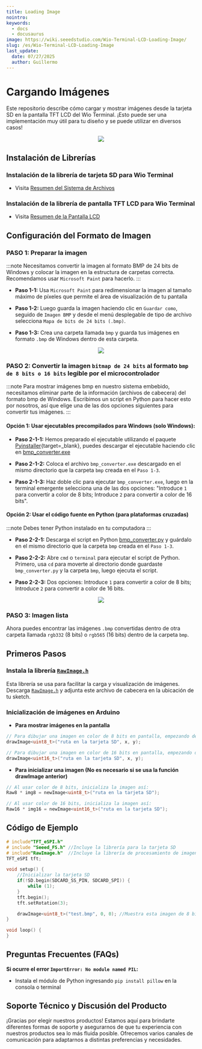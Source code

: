 ```yaml
---
title: Loading Image
nointro:
keywords:
  - docs
  - docusaurus
image: https://wiki.seeedstudio.com/Wio-Terminal-LCD-Loading-Image/
slug: /es/Wio-Terminal-LCD-Loading-Image
last_update:
  date: 07/27/2025
  author: Guillermo
---
```

# Cargando Imágenes

Este repositorio describe cómo cargar y mostrar imágenes desde la tarjeta SD en la pantalla TFT LCD del Wio Terminal. ¡Esto puede ser una implementación muy útil para tu diseño y se puede utilizar en diversos casos!

<div align="center"><img src="https://files.seeedstudio.com/wiki/Wio-Terminal/img/WechatIMG2314.jpeg.jpg" /></div>

## Instalación de Librerías

### Instalación de la librería de tarjeta SD para Wio Terminal

- Visita [Resumen del Sistema de Archivos](https://wiki.seeedstudio.com/Wio-Terminal-FS-Overview/)

### Instalación de la librería de pantalla TFT LCD para Wio Terminal

- Visita [Resumen de la Pantalla LCD](https://wiki.seeedstudio.com/Wio-Terminal-LCD-Overview/)

## Configuración del Formato de Imagen

### PASO 1: Preparar la imagen
:::note
    Necesitamos convertir la imagen al formato BMP de 24 bits de Windows y colocar la imagen en la estructura de carpetas correcta. Recomendamos usar `Microsoft Paint` para hacerlo.
:::
 - **Paso 1-1:** Usa `Microsoft Paint` para redimensionar la imagen al tamaño máximo de píxeles que permite el área de visualización de tu pantalla

 - **Paso 1-2:** Luego guarda la imagen haciendo clic en `Guardar como`, seguido de `Imagen BMP` y desde el menú desplegable de tipo de archivo selecciona `Mapa de bits de 24 bits (.bmp)`.

 - **Paso 1-3:** Crea una carpeta llamada `bmp` y guarda tus imágenes en formato `.bmp` de Windows dentro de esta carpeta.

<div align="center"><img src="https://files.seeedstudio.com/wiki/Wio-Terminal/img/wioterminaltu.png" /></div>

### PASO 2: Convertir la imagen `bitmap de 24 bits` al formato `bmp de 8 bits o 16 bits` legible por el microcontrolador
:::note
    Para mostrar imágenes bmp en nuestro sistema embebido, necesitamos eliminar parte de la información (archivos de cabecera) del formato bmp de Windows. Escribimos un script en Python para hacer esto por nosotros, así que elige una de las dos opciones siguientes para convertir tus imágenes.
:::

#### Opción 1: Usar ejecutables precompilados para Windows (solo Windows):

- **Paso 2-1-1:** Hemos preparado el ejecutable utilizando el paquete [Pyinstaller](https://pyinstaller.org/en/stable/){target=_blank}, puedes descargar el ejecutable haciendo clic en [bmp_converter.exe](https://files.seeedstudio.com/wiki/Wio-Terminal/res/bmp_converter.exe)

- **Paso 2-1-2:** Coloca el archivo `bmp_converter.exe` descargado en el mismo directorio que la carpeta `bmp` creada en el `Paso 1-3`.

- **Paso 2-1-3:** Haz doble clic para ejecutar `bmp_converter.exe`, luego en la terminal emergente selecciona una de las dos opciones: "Introduce `1` para convertir a color de 8 bits; Introduce `2` para convertir a color de 16 bits".

#### Opción 2: Usar el código fuente en Python (para plataformas cruzadas)
:::note
    Debes tener Python instalado en tu computadora
:::
- **Paso 2-2-1:** Descarga el script en Python [bmp_converter.py](https://files.seeedstudio.com/wiki/Wio-Terminal/res/bmp_converter.py) y guárdalo en el mismo directorio que la carpeta `bmp` creada en el `Paso 1-3`.

- **Paso 2-2-2:** Abre `cmd` o `terminal` para ejecutar el script de Python. Primero, usa `cd` para moverte al directorio donde guardaste `bmp_converter.py` y la carpeta `bmp`, luego ejecuta el script.

- **Paso 2-2-3:** Dos opciones: Introduce `1` para convertir a color de 8 bits; Introduce `2` para convertir a color de 16 bits.

<div align="center"><img src="https://files.seeedstudio.com/wiki/Wio-Terminal/img/PythonScript.gif" /></div>

### PASO 3: Imagen lista

Ahora puedes encontrar las imágenes `.bmp` convertidas dentro de otra carpeta llamada `rgb332` (8 bits) o `rgb565` (16 bits) dentro de la carpeta `bmp`.

## Primeros Pasos

### Instala la librería [`RawImage.h`](https://files.seeedstudio.com/wiki/Wio-Terminal/res/RawImage.h)

Esta librería se usa para facilitar la carga y visualización de imágenes. Descarga [`RawImage.h`](https://files.seeedstudio.com/wiki/Wio-Terminal/res/RawImage.h) y adjunta este archivo de cabecera en la ubicación de tu sketch.

### Inicialización de imágenes en Arduino

- **Para mostrar imágenes en la pantalla**

```cpp
// Para dibujar una imagen en color de 8 bits en pantalla, empezando desde el punto (x, y):
drawImage<uint8_t>("ruta en la tarjeta SD", x, y);

// Para dibujar una imagen en color de 16 bits en pantalla, empezando desde el punto (x, y):
drawImage<uint16_t>("ruta en la tarjeta SD", x, y);
```

* **Para inicializar una imagen (No es necesario si se usa la función drawImage anterior)**

```cpp
// Al usar color de 8 bits, inicializa la imagen así:
Raw8 * img8 = newImage<uint8_t>("ruta en la tarjeta SD");

// Al usar color de 16 bits, inicializa la imagen así:
Raw16 * img16 = newImage<uint16_t>("ruta en la tarjeta SD");
```

## Código de Ejemplo

```cpp
# include"TFT_eSPI.h"
# include "Seeed_FS.h" //Incluye la librería para la tarjeta SD
# include"RawImage.h"  //Incluye la librería de procesamiento de imagen
TFT_eSPI tft;

void setup() {
    //Inicializar la tarjeta SD
    if(!SD.begin(SDCARD_SS_PIN, SDCARD_SPI)) {
        while (1);
    }
    tft.begin();
    tft.setRotation(3);

    drawImage<uint8_t>("test.bmp", 0, 0); //Muestra esta imagen de 8 bits en la SD desde (0, 0)
}

void loop() {
}
```

## Preguntas Frecuentes (FAQs)

**Si ocurre el error `ImportError: No module named PIL`:**

* Instala el módulo de Python ingresando `pip install pillow` en la consola o terminal

## Soporte Técnico y Discusión del Producto

¡Gracias por elegir nuestros productos! Estamos aquí para brindarte diferentes formas de soporte y asegurarnos de que tu experiencia con nuestros productos sea lo más fluida posible. Ofrecemos varios canales de comunicación para adaptarnos a distintas preferencias y necesidades.

<div class="button_tech_support_container">
<a href="https://forum.seeedstudio.com/" class="button_forum"></a> 
<a href="https://www.seeedstudio.com/contacts" class="button_email"></a>
</div>

<div class="button_tech_support_container">
<a href="https://discord.gg/eWkprNDMU7" class="button_discord"></a> 
<a href="https://github.com/Seeed-Studio/wiki-documents/discussions/69" class="button_discussion"></a>
</div>
